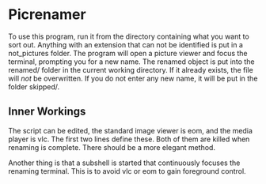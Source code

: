 # Picrenamer #

To use this program, run it from the directory containing what you want to sort out.
Anything with an extension that can not be identified is put in a not_pictures folder.
The program will open a picture viewer and focus the terminal, prompting you for a new name.
The renamed object is put into the renamed/ folder in the current working directory.
If it already exists, the file will _not_ be overwritten.
If you do not enter any new name, it will be put in the folder skipped/.

## Inner Workings ##
The script can be edited, the standard image viewer is eom, and the media player is vlc.
The first two lines define these. Both of them are killed when renaming is complete.
There should be a more elegant method.

Another thing is that a subshell is started that continuously focuses the renaming terminal.
This is to avoid vlc or eom to gain foreground control.

